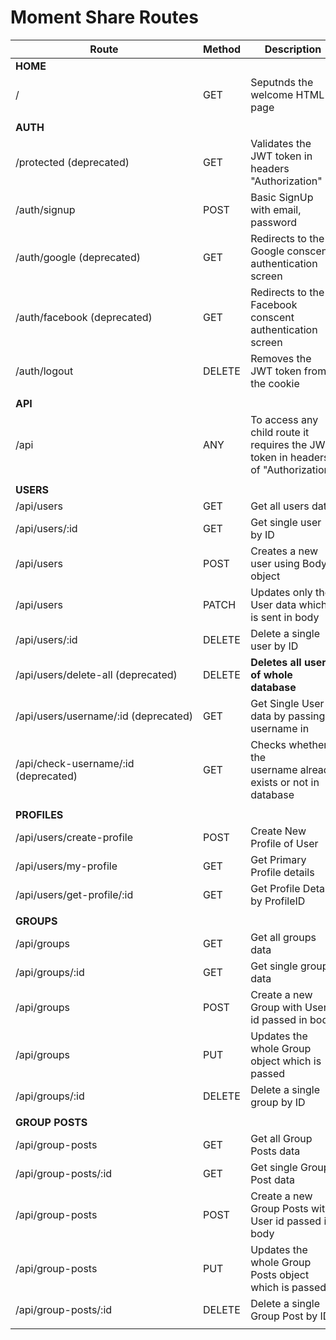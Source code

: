 # Moment Share Routes

| Route                                 | Method | Description                                                                       |
| ------------------------------------- | ------ | --------------------------------------------------------------------------------- |
| **HOME**                             |        |                                                                                   |
| /                                     | GET    | Seputnds the welcome HTML page                                                    |
|                                       |        |                                                                                   |
| **AUTH**                        |        |                                                                                   |
| /protected (deprecated)               | GET    | Validates the JWT token in headers "Authorization"                                |
| /auth/signup                          | POST   | Basic SignUp with email, password                                                 |
| /auth/google (deprecated)            | GET    | Redirects to the Google conscent authentication screen                            |
| /auth/facebook (deprecated)           | GET    | Redirects to the Facebook conscent authentication screen                          |
| /auth/logout                          | DELETE | Removes the JWT token from the cookie                                             |
|                                       |        |                                                                                   |
| **API**                         |        |                                                                                   |
| /api                                  | ANY    | To access any child route it requires the JWT token in headers of "Authorization" |
|                                       |        |                                                                                   |
| **USERS**                       |        |                                                                                   |
| /api/users                            | GET    | Get all users data                                                                |
| /api/users/:id                        | GET    | Get single user by ID                                                             |
| /api/users                            | POST   | Creates a new user using Body object                                              |
| /api/users                            | PATCH  | Updates only the User data which is sent in body                                  |
| /api/users/:id                        | DELETE | Delete a single user by ID                                                        |
| /api/users/delete-all (deprecated)    | DELETE | **Deletes all users of whole database**                                     |
| /api/users/username/:id (deprecated) | GET    | Get Single User data by passing username in                                       |
| /api/check-username/:id (deprecated)  | GET    | Checks whether the username already exists or not in database                    |
|                                       |        |                                                                                   |
| **PROFILES**                    |        |                                                                                   |
| /api/users/create-profile             | POST   | Create New Profile of User                                                        |
| /api/users/my-profile                 | GET    | Get Primary Profile details                                                       |
| /api/users/get-profile/:id            | GET    | Get Profile Details by ProfileID                                                  |
|                                       |        |                                                                                   |
| **GROUPS**                      |        |                                                                                   |
| /api/groups                           | GET    | Get all groups data                                                               |
| /api/groups/:id                       | GET    | Get single group data                                                             |
| /api/groups                           | POST   | Create a new Group with User id passed in body                                    |
| /api/groups                           | PUT    | Updates the whole Group object which is passed                                    |
| /api/groups/:id                       | DELETE | Delete a single group by ID                                                       |
|                                       |        |                                                                                   |
| **GROUP POSTS**                 |        |                                                                                   |
| /api/group-posts                      | GET    | Get all Group Posts data                                                          |
| /api/group-posts/:id                  | GET    | Get single Group Post data                                                        |
| /api/group-posts                      | POST   | Create a new Group Posts with User id passed in body                              |
| /api/group-posts                      | PUT    | Updates the whole Group Posts object which is passed                              |
| /api/group-posts/:id                  | DELETE | Delete a single Group Post by ID                                                 |
|                                       |        |                                                                                   |

